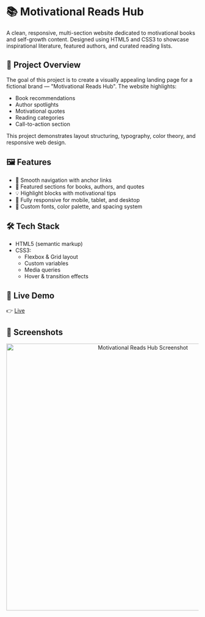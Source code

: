 # 📚 Motivational Reads Hub

A clean, responsive, multi-section website dedicated to motivational books and self-growth content. Designed using HTML5 and CSS3 to showcase inspirational literature, featured authors, and curated reading lists.

## 🌟 Project Overview

The goal of this project is to create a visually appealing landing page for a fictional brand — "Motivational Reads Hub". The website highlights:

- Book recommendations
- Author spotlights
- Motivational quotes
- Reading categories
- Call-to-action section

This project demonstrates layout structuring, typography, color theory, and responsive web design.

## 🖼️ Features

- 🧭 Smooth navigation with anchor links
- 📖 Featured sections for books, authors, and quotes
- 💡 Highlight blocks with motivational tips
- 📱 Fully responsive for mobile, tablet, and desktop
- 🎨 Custom fonts, color palette, and spacing system

## 🛠 Tech Stack

- HTML5 (semantic markup)
- CSS3:
  - Flexbox & Grid layout
  - Custom variables
  - Media queries
  - Hover & transition effects

## 🔗 Live Demo

👉 [Live](https://68869323ea4473770e9d9c11--cssprojectbeginer.netlify.app/)

## 📸 Screenshots

<p align="center">
  <img src="https://your-screenshot-link.png" alt="Motivational Reads Hub Screenshot" width="700"/>
</p>



